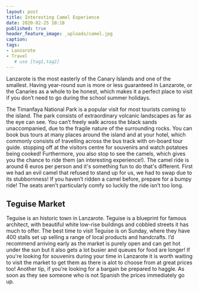 ```yaml
---
layout: post
title: Interesting Camel Experience
date: 2020-02-25 10:18
published: true
header_feature_image: _uploads/camel.jpg
caption:
tags:   
- Lanzarote
- Travel
   # use [tag1,tag2]
---
```

Lanzarote is the most easterly of the Canary Islands and one of the smallest. Having year-round sun is more or less guaranteed in Lanzarote, or the Canaries as a whole to be honest, which makes it a perfect place to visit if you don’t need to go during the school summer holidays.

The Timanfaya National Park is a popular visit for most tourists coming to the island. The park consists of extraordinary volcanic landscapes as far as the eye can see. You can’t freely walk across the black sands unaccompanied, due to the fragile nature of the surrounding rocks. You can book bus tours at many places around the island and at your hotel, which commonly consists of travelling across the bus track with on-board tour guide. stopping off at the visitors centre for souvenirs and watch potatoes being cooked! Furthermore, you also stop to see the camels, which gives you the chance to ride them (an interesting experience!). The camel ride is around 6 euros per person and it's something fun to do that's different. First we had an evil camel that refused to stand up for us, we had to swap due to its stubbornness! If you haven’t ridden a camel before, prepare for a bumpy ride! The seats aren’t particularly comfy so luckily the ride isn’t too long.

## Teguise Market

Teguise is an historic town in Lanzarote. Teguise is a blueprint for famous architect, with beautiful white low-rise buildings and cobbled streets it has much to offer. The best time to visit Teguise is on Sunday, where they have 400 stalls set up selling a range of local products and handcrafts. I’d recommend arriving early as the market is purely open and can get hot under the sun but it also gets a lot busier and queues for food are longer! If you're looking for souvenirs during your time in Lanzarote it is worth waiting to visit the market to get them as there is alot to choose from at great prices too! Another tip, if you're looking for a bargain be prepared to haggle. As soon as they see someone who is not Spanish the prices immediately go up.
